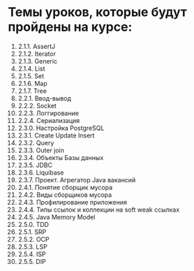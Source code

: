 # Темы уроков, которые будут пройдены на курсе:
1. 2.1.1. AssertJ
2. 2.1.2. Iterator
3. 2.1.3. Generic
4. 2.1.4. List
5. 2.1.5. Set
6. 2.1.6. Map
7. 2.1.7. Tree
8. 2.2.1. Ввод-вывод
9. 2.2.2. Socket
10. 2.2.3. Логгирование
11. 2.2.4. Сериализация
12. 2.3.0. Настройка PostgreSQL
13. 2.3.1. Create Update Insert
14. 2.3.2. Query
15. 2.3.3. Outer join
16. 2.3.4. Объекты Базы данных
17. 2.3.5. JDBC
18. 2.3.6. Liquibase
19. 2.3.7. Проект. Агрегатор Java вакансий
20. 2.4.1. Понятие сборщик мусора
21. 2.4.2. Виды сборщиков мусора
22. 2.4.3. Профилирование приложения
23. 2.4.4. Типы ссылок и коллекции на soft weak ссылках
24. 2.4.5. Java Memory Model
25. 2.5.0. TDD
26. 2.5.1. SRP
27. 2.5.2. OCP
28. 2.5.3. LSP
29. 2.5.4. ISP
30. 2.5.5. DIP
